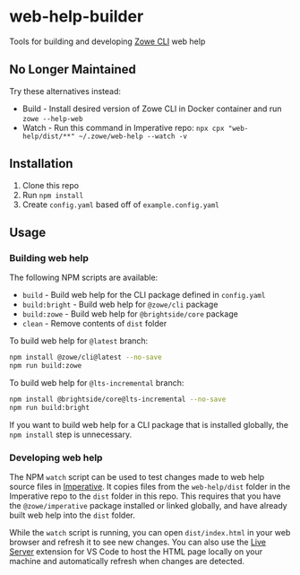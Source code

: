 # web-help-builder

Tools for building and developing [Zowe CLI](https://github.com/zowe/zowe-cli) web help

## No Longer Maintained

Try these alternatives instead:

* Build - Install desired version of Zowe CLI in Docker container and run `zowe --help-web`
* Watch - Run this command in Imperative repo: `npx cpx "web-help/dist/**" ~/.zowe/web-help --watch -v`

## Installation

1. Clone this repo
2. Run `npm install`
3. Create `config.yaml` based off of `example.config.yaml`

## Usage

### Building web help

The following NPM scripts are available:

* `build` - Build web help for the CLI package defined in `config.yaml`
* `build:bright` - Build web help for `@zowe/cli` package
* `build:zowe` - Build web help for `@brightside/core` package
* `clean` - Remove contents of `dist` folder

To build web help for `@latest` branch:
```bash
npm install @zowe/cli@latest --no-save
npm run build:zowe
```

To build web help for `@lts-incremental` branch:
```bash
npm install @brightside/core@lts-incremental --no-save
npm run build:bright
```

If you want to build web help for a CLI package that is installed globally, the `npm install` step is unnecessary.

### Developing web help

The NPM `watch` script can be used to test changes made to web help source files in [Imperative](https://github.com/zowe/imperative). It copies files from the `web-help/dist` folder in the Imperative repo to the `dist` folder in this repo. This requires that you have the `@zowe/imperative` package installed or linked globally, and have already built web help into the `dist` folder.

While the `watch` script is running, you can open `dist/index.html` in your web browser and refresh it to see new changes. You can also use the [Live Server](https://marketplace.visualstudio.com/items?itemName=ritwickdey.LiveServer) extension for VS Code to host the HTML page locally on your machine and automatically refresh when changes are detected.
